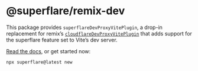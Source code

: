 # @superflare/remix-dev

This package provides `superflareDevProxyVitePlugin`, a drop-in replacement for remix’s [`cloudflareDevProxyVitePlugin`](https://remix.run/docs/en/main/guides/vite#cloudflare-proxy) that adds support for the superflare feature set to Vite’s dev server.

[Read the docs](https://superflare.dev), or get started now:

```bash
npx superflare@latest new
```
